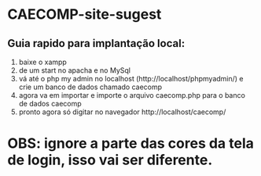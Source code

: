 # CAECOMP-site-sugest

## Guia rapido para implantação local:

1. baixe o xampp
2. de um start no apacha e no MySql
3. vá até o php my admin no localhost (http://localhost/phpmyadmin/) e crie um banco de dados chamado caecomp
4. agora va em importar e importe o arquivo caecomp.php para o banco de dados caecomp
5. pronto agora só digitar no navegador http://localhost/caecomp/


# OBS: ignore a parte das cores da tela de login, isso vai ser diferente.
